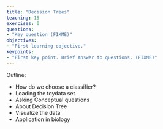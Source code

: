 ```yaml
---
title: "Decision Trees"
teaching: 15
exercises: 0
questions:
- "Key question (FIXME)"
objectives:
- "First learning objective."
keypoints:
- "First key point. Brief Answer to questions. (FIXME)"
---
```

Outline:

- How do we choose a classifier?
- Loading the toydata set
- Asking Conceptual questions
- About Decision Tree
- Visualize the data
- Application in biology
